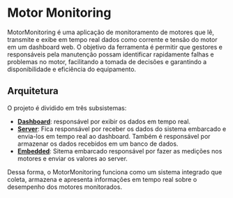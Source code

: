 # Motor Monitoring

MotorMonitoring é uma aplicação de monitoramento de motores que lê, transmite e exibe em tempo real dados como corrente e tensão do motor em um dashboard web. O objetivo da ferramenta é permitir que gestores e responsáveis pela manutenção possam identificar rapidamente falhas e problemas no motor, facilitando a tomada de decisões e garantindo a disponibilidade e eficiência do equipamento. 


## Arquitetura

O projeto é dividido em três subsistemas:

- **[Dashboard](https://github.com/RafaelChavesPB/MotorMonitoring/tree/master/dashboard)**: responsável por exibir os dados em tempo real.
- **[Server](https://github.com/RafaelChavesPB/MotorMonitoring/tree/master/server)**: Fica responsável por receber os dados do sistema embarcado e envia-los em tempo real ao dashboard. Também é responsável por armazenar os dados recebidos em um banco de dados.
- **[Embedded](https://github.com/RafaelChavesPB/MotorMonitoring/tree/master/embedded)**: Sitema embarcado responsável por fazer as medições nos motores e enviar os valores ao server.

Dessa forma, o MotorMonitoring funciona como um sistema integrado que coleta, armazena e apresenta informações em tempo real sobre o desempenho dos motores monitorados.